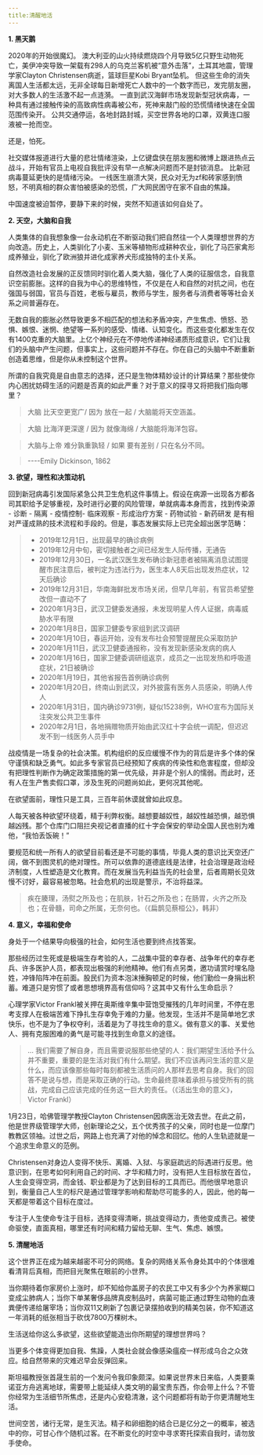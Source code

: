 ```yaml
---
title:清醒地活
---
```



**1. 黑天鹅** 

2020年的开始很魔幻。
澳大利亚的山火持续燃烧四个月导致5亿只野生动物死亡，美伊冲突导致一架载有298人的乌克兰客机被“意外击落”，土耳其地震，管理学家Clayton Christensen病逝，篮球巨星Kobi Bryant坠机。
但这些生命的消失离国人生活都太远，无非全球每日新增死亡人数中的一个数字而已，发完朋友圈，对大多数人的生活激不起一点涟漪。
一直到武汉海鲜市场发现新型冠状病毒，一种具有通过接触传染的高致病性病毒被公布，死神来敲门般的恐慌情绪快速在全国范围传染开。
公共交通停运，各地封路封城，买空世界各地的口罩，双黄连口服液被一抢而空。

还是，怕死。

社交媒体报道进行大量的悲壮情绪渲染，上亿键盘侠在朋友圈和微博上跟进热点云战斗，开始有官员上电视自我批评没有早一点解决问题而不是封锁消息。
比新冠病毒蔓延更快的是情绪污染。
一线医生崩溃大哭，民众对无为zf和砖家感到愤怒，不明真相的群众害怕被感染的恐慌，广大网民困守在家不自由的焦躁。

中国速度被迫暂停，要静下来的时候，突然不知道该如何自处了。
 
 

**2. 天空，大脑和自我**

人类集体的自我想象像一台永动机在不断驱动我们把自然往一个人类理想世界的方向改造。历史上，人类驯化了小麦、玉米等植物形成耕种农业，驯化了马匹家禽形成养殖业，驯化了欧洲狼并进化成家养犬形成独特的主仆关系。

自然改造社会发展的正反馈同时驯化着人类大脑，强化了人类的征服信念，自我意识空前膨胀。这样的自我为中心的思维特性，不仅是在人和自然的对抗之间，也在强国与弱国，官员与百姓，老板与雇员，教师与学生，服务者与消费者等等社会关系之间普遍存在。

无数自我的膨胀必然导致更多不相匹配的想法和矛盾冲突，产生焦虑、愤怒、恐惧、嫉恨、迷惘、绝望等一系列的感受、情绪、认知变化。而这些变化都发生在仅有1400克重的大脑里。上亿个神经元在不停地传递神经递质形成意识，它们让我们的头脑中产生问题，但事实上，这些问题并不存在。你在自己的头脑中不断重新创造着思维，但是你从未控制这个世界。

所谓的自我究竟是自由意志的选择，还只是生物体精妙设计的计算结果？那些使你内心困扰妨碍生活的问题是否真的如此严重？对于意义的探寻又将把我们指向哪里？
 

  >大脑 比天空更宽广/ 因为 放在一起 / 大脑能将天空涵盖。
  
  >大脑 比海洋更深邃 / 因为 就像海绵 / 大脑能将海洋包容。
  
  >大脑与上帝 难分孰重孰轻 / 如果  要有差别 / 只在名分不同。
  
   > ----Emily Dickinson, 1862


 
**3. 欲望，理性和决策动机**

回到新冠病毒引发国际紧急公共卫生危机这件事情上。假设在病源一出现各方都各司其职给予足够重视，及时进行必要的风险管理，单就病毒本身而言，找到传染源 - 诊断 - 隔离 - 疫情控制- 临床观察 - 形成治疗方案 - 药物试验 - 新药研发 是有相对严谨成熟的技术流程和手段的。但是，事态发展实际上已完全超出医学范畴：


>- 2019年12月1日，出现最早的确诊病例
>- 2019年12月中旬，密切接触者之间已经发生人际传播，无通告
>- 2019年12月30日，一名武汉医生发布确诊新冠患者被隔离消息试图提醒市民注意后，被判定为违法行为，医生本人8天后出现发热症状，12天后确诊
>- 2019年12月31日，华南海鲜批发市场关闭，但早几年前，有官员希望整改但一直动不了
>- 2020年1月3日，武汉卫健委发通报，未发现明星人传人证据，病毒威胁水平有限
>- 2020年1月8日，国家卫健委专家组到武汉调研
>- 2020年1月10日，春运开始，没有发布社会预警提醒民众采取防护
>- 2020年1月11日，武汉卫健委通报称，没有发现新感染发病的病人
>- 2020年1月16日，国家卫健委调研组返京，成员之一出现发热和呼吸道症状，21日被确诊
>- 2020年1月19日，其他省报告首例确诊病例
>- 2020年1月20日，终南山到武汉，对外披露有医务人员感染，明确人传人
>- 2020年1月31日，国内确诊9731例，疑似15238例，WHO宣布为国际关注突发公共卫生事件
>- 2020年2月1日，各地捐赠物质开始由武汉红十字会统一调配，但迟迟发不到一线医务人员手中
 
 
战疫情是一场复杂的社会决策。机构组织的反应缓慢不作为的背后是许多个体的保守谨慎和缺乏勇气。如此多专家官员已经预知了疾病的传染性和危害程度，但却没有把理性判断作为确定政策措施的第一优先级，并非是个别人的懦弱。而此时，还有人在生产售卖假口罩，涉及生死的问题尚如此，更何况其他呢。

在欲望面前，理性只是工具，三百年前休谟就曾如此叹息。

人每天被各种欲望环绕着，精于利弊权衡。越想要越奴性，越奴性越恐惧，越恐惧越凶残。那个仓库门口阻拦央视记者直播的红十字会保安的举动全国人民也别为难他，“我怕丢饭碗！”

要规范和统一所有人的欲望目前看还是不可能的事情，毕竟人类的意识比天空还广阔，做不到图灵机的绝对理性。所可以依靠的道德底线是法律，社会治理是政治经济制度，人性塑造是文化教育。而在发展当先利益当先的社会里，后者周期长见效慢不讨好，最容易被忽略。社会危机的出现是警示，不治将益深。
 
>疾在腠理，汤熨之所及也；在肌肤，针石之所及也；在肠胃，火齐之所及也；在骨髓，司命之所属，无奈何也。（《扁鹊见蔡桓公》，韩非）

 
 
**4. 意义，幸福和使命**

身处于一个结果导向极强的社会，如何生活也要到终点找答案。

那些经历过生死或是极端生存考验的人，二战集中营的幸存者、战争年代的幸存老兵、许多医护人员，都表现出极强的利他精神。他们有点另类，邀功请赏时埋名隐姓，冲锋陷阵冲在前面。股民们为资本泡沫捶胸顿足的时候，他们勤俭一身捐出积蓄。难道只是穷惯了或者思想境界高有信仰吗？这其中又有什么生命启示？

心理学家Victor Frankl被关押在奥斯维辛集中营饱受摧残的几年时间里，不停在思考支撑人在极端苦难下挣扎生存幸免于难的力量。他发现，生活并不是简单地乞求快乐，也不是为了争权夺利，活着是为了寻找生命的意义。做有意义的事、关爱他人、拥有克服困难的勇气是可能寻找到生命意义的途径。

>... 我们需要了解自身，而且需要说服那些绝望的人：我们期望生活给予什么并不重要，重要的是生活对我们有什么期望。我们不应该再问生活的意义是什么，而应该像那些每时每刻都被生活质问的人那样去思考自身。我们的回答不是说与想，而是采取正确的行动。生命最终意味着承担与接受所有的挑战，完成自己应该完成的任务这一巨大的责任。（《活出生命的意义》，Victor Frankl）

1月23日，哈佛管理学教授Clayton Christensen因病医治无效去世。在此之前，他是世界级管理学大师，创新理论之父，五个优秀孩子的父亲，同时也是一位摩门教教区领袖。过世之后，网路上也充满了对他的悼念和回忆。他的人生轨迹就是一个追求生命意义的范例。

Christensen对身边人变得不快乐、离婚、入狱、与家庭疏远的际遇进行反思。他意识到，在思考如何利用自己的时间、才华和精力时，没有把人生目标放在首位，人生会变得空洞，而金钱、职业都是为了达到目标的工具而已。而他很早地意识到，衡量自己人生的标尺是通过管理学影响和帮助尽可能多的人，因此，他的每一天都是带着这个目标在度过。

专注于人生使命专注于目标，选择变得清晰，挑战变得动力，责他变成责己。被使命驱使，直面真相，哪里还有时间和精力留给无聊、生气、焦虑、嫉恨。
 
 

**5. 清醒地活**

这个世界正在成为越来越密不可分的网络。复杂的网络关系令身处其中的个体很难看清背后真相，而把目光聚焦在眼前的小世界。

当你期待着你家房价上涨时，却不知给你盖房子的农民工中又有多少个为养家糊口变成尘肺病人；当你下单某奢侈品牌真皮制品时，病菌可能正通过野生动物的血液粪便传递给屠宰场；当你双11又刷新了包裹记录摆拍收到的精美包装，你不知道这一年消耗的纸张相当于砍伐7800万棵树木。

生活送给你这么多欲望，这些欲望能造出你所期望的理想世界吗？

当更多个体变得更加自我、焦躁，人类社会就会像感染瘟疫一样形成乌合之众效应。给自然带来的灾难迟早会反弹回来。

斯坦福教授张首晟生前的一个发问令我印象颇深。如果说世界末日来临，人类要乘诺亚方舟逃离地球，需要带上能延续人类文明的最宝贵东西，你会带上什么？不管你经常为生活细节所焦虑，还是内心安稳清澈，这个问题都将有助于你更清醒地生活。

世间空苦，诸行无常，是生灭法。精子和卵细胞的结合已是亿分之一的概率，被选中的你，可甘心作个随机过客。在不断变化的时空中寻求寄托探索自我时，请勿放手使命。



